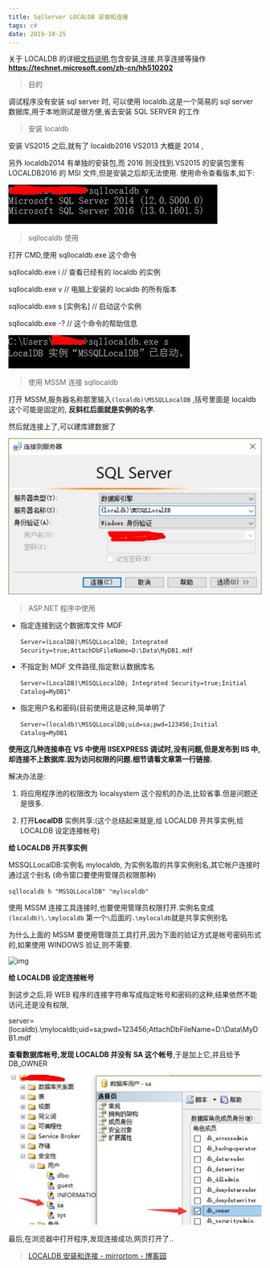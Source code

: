 ```yaml
---
title: SqlServer LOCALDB 安装和连接 
tags: c#
date: 2019-10-25
---
```


关于 LOCALDB 的详细[文档说明](https://technet.microsoft.com/zh-cn/hh510202),包含安装,连接,共享连接等操作 **https://technet.microsoft.com/zh-cn/hh510202**

> 目的

调试程序没有安装 sql server 时, 可以使用 localdb.这是一个简易的 sql server 数据库,用于本地测试是很方便,省去安装 SQL SERVER 的工作

> 安装 localdb

安装 VS2015 之后,就有了 localdb2016 VS2013 大概是 2014 ,

另外 localdb2014 有单独的安装包,而 2016 则没找到.VS2015 的安装包里有 LOCALDB2016 的 MSI 文件,但是安装之后却无法使用. 使用命令查看版本,如下:

![img](csharp-localdb/540771-20170314154618620-1044166666.jpg)

> sqllocaldb 使用

打开 CMD,使用 sqllocaldb.exe 这个命令

sqllocaldb.exe i // 查看已经有的 localdb 的实例

sqllocaldb.exe v // 电脑上安装的 localdb 的所有版本

sqllocaldb.exe s [实例名] // 启动这个实例

sqllocaldb.exe -? // 这个命令的帮助信息

![img](csharp-localdb/540771-20161010173121446-1241040689.jpg)

> 使用 MSSM 连接 sqllocaldb

打开 MSSM,服务器名称那里输入`(localdb)\MSSQLLocalDB` ,括号里面是 localdb 这个可能是固定的, **反斜杠后面就是实例的名字**.

然后就连接上了,可以建库建数据了

![img](csharp-localdb/540771-20161010180111305-661520541.jpg)

> ASP.NET 程序中使用

- 指定连接到这个数据库文件 MDF

  `Server=(LocalDB)\MSSQLLocalDB; Integrated Security=true;AttachDbFileName=D:\Data\MyDB1.mdf`

- 不指定到 MDF 文件路径,指定默认数据库名

  `Server=(LocalDB)\MSSQLLocalDB; Integrated Security=true;Initial Catalog=MyDB1"`

* 指定用户名和密码(目前使用这是这种,简单明了

  `Server=(localdb)\MSSQLLocalDB;uid=sa;pwd=123456;Initial Catalog=MyDB1`

**使用这几种连接串在 VS 中使用 IISEXPRESS 调试时,没有问题,但是发布到 IIS 中,却连接不上数据库.因为访问权限的问题.细节请看文章第一行链接.**

解决办法是:

1. 将应用程序池的权限改为 localsystem 这个投机的办法,比较省事.但是问题还是很多.

2. 打开**LocalDB** 实例共享:(这个总结起来就是,给 LOCALDB 开共享实例,给 LOCALDB 设定连接帐号)

**给 LOCALDB 开共享实例**

MSSQLLocalDB:实例名 mylocaldb, 为实例名取的共享实例别名,其它帐户连接时通过这个别名 (命令窗口要使用管理员权限那种)

`sqllocaldb h "MSSQLLocalDB" "mylocaldb"`

使用 MSSM 连接工具连接时,也要使用管理员权限打开.实例名变成`(localdb)\.\mylocaldb` 第一个`\`后面的`.\mylocaldb`就是共享实例别名

为什么上面的 MSSM 要使用管理员工具打开,因为下面的验证方式是帐号密码形式的,如果使用 WINDOWS 验证,则不需要.

![img](D:\study\jbn\source_posts\csharp-localdb/540771-20170124111204691-1671264676.jpg)

**给 LOCALDB 设定连接帐号**

到这步之后,将 WEB 程序的连接字符串写成指定帐号和密码的这种,结果依然不能访问,还是没有权限,

server=(localdb)\.\mylocaldb;uid=sa;pwd=123456;AttachDbFileName=D:\Data\MyDB1.mdf

**查看数据库帐号,发现 LOCALDB 并没有 SA 这个帐号**,于是加上它,并且给予 DB_OWNER

![img](csharp-localdb/540771-20170124112301300-1557512723.jpg)

最后,在浏览器中打开程序,发现连接成功,网页打开了..

> [LOCALDB 安装和连接 - mirrortom - 博客园](https://www.cnblogs.com/mirrortom/p/5946817.html)

